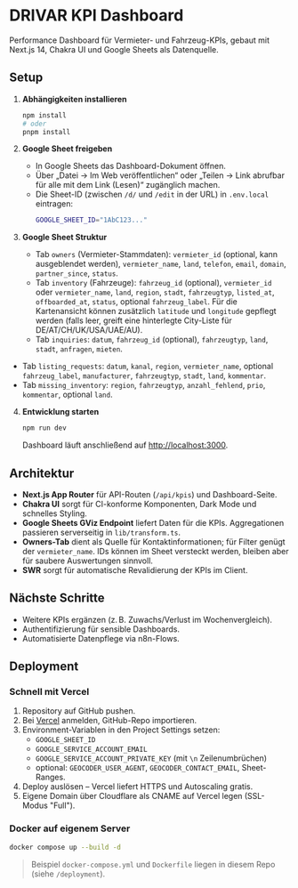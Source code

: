 # DRIVAR KPI Dashboard

Performance Dashboard für Vermieter- und Fahrzeug-KPIs, gebaut mit Next.js 14, Chakra UI und Google Sheets als Datenquelle.

## Setup

1. **Abhängigkeiten installieren**
   ```bash
   npm install
   # oder
   pnpm install
   ```

2. **Google Sheet freigeben**
   - In Google Sheets das Dashboard-Dokument öffnen.
   - Über „Datei → Im Web veröffentlichen“ oder „Teilen → Link abrufbar für alle mit dem Link (Lesen)“ zugänglich machen.
   - Die Sheet-ID (zwischen `/d/` und `/edit` in der URL) in `.env.local` eintragen:
     ```bash
     GOOGLE_SHEET_ID="1AbC123..."
     ```

3. **Google Sheet Struktur**
   - Tab `owners` (Vermieter-Stammdaten): `vermieter_id` (optional, kann ausgeblendet werden), `vermieter_name`, `land`, `telefon`, `email`, `domain`, `partner_since`, `status`.
   - Tab `inventory` (Fahrzeuge): `fahrzeug_id` (optional), `vermieter_id` oder `vermieter_name`, `land`, `region`, `stadt`, `fahrzeugtyp`, `listed_at`, `offboarded_at`, `status`, optional `fahrzeug_label`. Für die Kartenansicht können zusätzlich `latitude` und `longitude` gepflegt werden (falls leer, greift eine hinterlegte City-Liste für DE/AT/CH/UK/USA/UAE/AU).
   - Tab `inquiries`: `datum`, `fahrzeug_id` (optional), `fahrzeugtyp`, `land`, `stadt`, `anfragen`, `mieten`.
  - Tab `listing_requests`: `datum`, `kanal`, `region`, `vermieter_name`, optional `fahrzeug_label`, `manufacturer`, `fahrzeugtyp`, `stadt`, `land`, `kommentar`.
   - Tab `missing_inventory`: `region`, `fahrzeugtyp`, `anzahl_fehlend`, `prio`, `kommentar`, optional `land`.

4. **Entwicklung starten**
   ```bash
   npm run dev
   ```
   Dashboard läuft anschließend auf [http://localhost:3000](http://localhost:3000).

## Architektur

- **Next.js App Router** für API-Routen (`/api/kpis`) und Dashboard-Seite.
- **Chakra UI** sorgt für CI-konforme Komponenten, Dark Mode und schnelles Styling.
- **Google Sheets GViz Endpoint** liefert Daten für die KPIs. Aggregationen passieren serverseitig in `lib/transform.ts`.
- **Owners-Tab** dient als Quelle für Kontaktinformationen; für Filter genügt der `vermieter_name`. IDs können im Sheet versteckt werden, bleiben aber für saubere Auswertungen sinnvoll.
- **SWR** sorgt für automatische Revalidierung der KPIs im Client.

## Nächste Schritte

- Weitere KPIs ergänzen (z. B. Zuwachs/Verlust im Wochenvergleich).
- Authentifizierung für sensible Dashboards.
- Automatisierte Datenpflege via n8n-Flows.

## Deployment

### Schnell mit Vercel
1. Repository auf GitHub pushen.
2. Bei [Vercel](https://vercel.com) anmelden, GitHub-Repo importieren.
3. Environment-Variablen in den Project Settings setzen:
   - `GOOGLE_SHEET_ID`
   - `GOOGLE_SERVICE_ACCOUNT_EMAIL`
   - `GOOGLE_SERVICE_ACCOUNT_PRIVATE_KEY` (mit `\n` Zeilenumbrüchen)
   - optional: `GEOCODER_USER_AGENT`, `GEOCODER_CONTACT_EMAIL`, Sheet-Ranges.
4. Deploy auslösen – Vercel liefert HTTPS und Autoscaling gratis.
5. Eigene Domain über Cloudflare als CNAME auf Vercel legen (SSL-Modus "Full").

### Docker auf eigenem Server
```bash
docker compose up --build -d
```
> Beispiel `docker-compose.yml` und `Dockerfile` liegen in diesem Repo (siehe `/deployment`).
